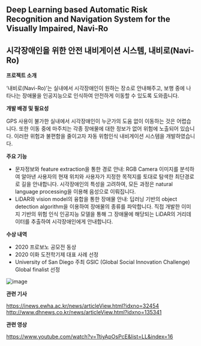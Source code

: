 ## Deep Learning based Automatic Risk Recognition and Navigation System for the Visually Impaired, Navi-Ro
## 시각장애인을 위한 안전 내비게이션 시스템, 내비로(Navi-Ro)

**프로젝트 소개**  

‘내비로(Navi-Ro)’는 실내에서 시각장애인이 원하는 장소로 안내해주고, 보행 중에 나타나는 장애물을 인공지능으로 인식하여 안전하게 이동할 수 있도록 도와줍니다. 
 
**개발 배경 및 필요성**  

GPS 사용이 불가한 실내에서 시각장애인이 누군가의 도움 없이 이동하는 것은 어렵습니다. 또한 이동 중에 마주치는 각종 장애물에 대한 정보가 없어 위험에 노출되어 있습니다. 이러한 위험과 불편함을 줄이고자 자동 위험인식 내비게이션 시스템을 개발하였습니다.

**주요 기능**  

- 문자정보와 feature extraction을 통한 경로 안내: RGB Camera 이미지를 분석하여 알아낸 사용자의 현재 위치와 사용자가 지정한 목적지를 토대로 탐색한 최단경로로 길을 안내합니다. 시각장애인의 특성을 고려하여, 모든 과정은 natural language processing을 이용해 음성으로 이뤄집니다.  
- LiDAR와 vision model의 융합을 통한 장애물 안내: 딥러닝 기반의 object detection algorithm을 이용하여 장애물의 종류를 파악합니다. 직접 개발한 이미지 기반의 위험 인식 인공지능 모델을 통해 그 장애물에 해당되는 LiDAR의 거리데이터를 추출하여 시각장애인에게 안내합니다. 

**수상 내역**  

- 2020 프로보노 공모전 동상  
- 2020 이화 도전학기제 대표 사례 선정  
- University of San Diego 주최 GSIC (Global Social Innovation Challenge) Global finalist 선정  


![image](https://user-images.githubusercontent.com/61612117/228106095-6adf09b4-17aa-44bc-ac8c-f4c7167c81f9.png)


**관련 기사**  

https://inews.ewha.ac.kr/news/articleView.html?idxno=32454  
http://www.dhnews.co.kr/news/articleView.html?idxno=135341  

**관련 영상**  

https://www.youtube.com/watch?v=TtiyApOsPcE&list=LL&index=16  

